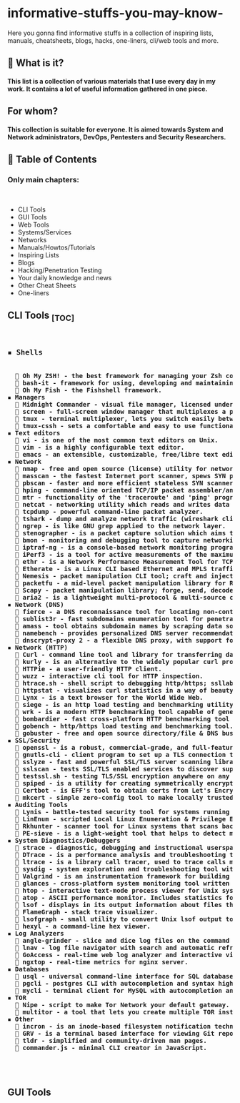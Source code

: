 # informative-stuffs-you-may-know-
Here you gonna find informative stuffs in a collection of inspiring lists, manuals, cheatsheets, blogs, hacks, one-liners, cli/web tools and more.

<h2>
  📔  What is it?</h2>
<h4>
This list is a collection of various materials that I use every day in my work. It contains a lot of useful information gathered in one piece.</h4>
<h2> 
  For whom?</h2>
<h4>
  This collection is suitable for everyone. It is aimed towards System and Network administrators, DevOps, Pentesters and Security Researchers.</h4>
<h2>💢  Table of Contents</h2>
<h3>Only main chapters:</h3><br>
<ul>
<li>CLI Tools
<li>GUI Tools
<li>Web Tools
<li>Systems/Services
<li>Networks
<li>Manuals/Howtos/Tutorials
<li>Inspiring Lists
<li>Blogs
<li>Hacking/Penetration Testing
<li>Your daily knowledge and news
<li>Other Cheat Sheets
<li>One-liners
</ul>

<h2>CLI Tools  <sub>[TOC]</sub></h2>
<pre> <h3>▪️ Shells</h3><h4>
  🔸 Oh My ZSH! - the best framework for managing your Zsh configuration.
  🔸 bash-it - framework for using, developing and maintaining shell scripts and custom commands for your daily work.
  🔸 Oh My Fish - the Fishshell framework.
▪️ Managers
  🔸 Midnight Commander - visual file manager, licensed under GNU General Public License.
  🔸 screen - full-screen window manager that multiplexes a physical terminal.
  🔸 tmux - terminal multiplexer, lets you switch easily between several programs in one terminal.
  🔸 tmux-cssh - sets a comfortable and easy to use functionality, clustering and synchronizing virtual tmux-sessions.
▪️ Text editors
  🔸 vi - is one of the most common text editors on Unix.
  🔸 vim - is a highly configurable text editor.
  🔸 emacs - an extensible, customizable, free/libre text editor - and more.
▪️ Network
  🔸 nmap - free and open source (license) utility for network discovery and security auditing.
  🔸 masscan - the fastest Internet port scanner, spews SYN packets asynchronously.
  🔸 pbscan - faster and more efficient stateless SYN scanner and banner grabber.
  🔸 hping - command-line oriented TCP/IP packet assembler/analyzer.
  🔸 mtr - functionality of the 'traceroute' and 'ping' programs in a single network diagnostic tool.
  🔸 netcat - networking utility which reads and writes data across network connections, using the TCP/IP protocol.
  🔸 tcpdump - powerful command-line packet analyzer.
  🔸 tshark - dump and analyze network traffic (wireshark cli).
  🔸 ngrep - is like GNU grep applied to the network layer.
  🔸 stenographer - is a packet capture solution which aims to quickly spool all packets to disk.
  🔸 bmon - monitoring and debugging tool to capture networking related statistics and prepare them visually.
  🔸 iptraf-ng - is a console-based network monitoring program for Linux that displays information about IP traffic.
  🔸 iPerf3 - is a tool for active measurements of the maximum achievable bandwidth on IP networks.
  🔸 ethr - is a Network Performance Measurement Tool for TCP, UDP & HTTP.
  🔸 Etherate - is a Linux CLI based Ethernet and MPLS traffic testing tool.
  🔸 Nemesis - packet manipulation CLI tool; craft and inject packets of several protocols.
  🔸 packetfu - a mid-level packet manipulation library for Ruby.
  🔸 Scapy - packet manipulation library; forge, send, decode, capture packets of a wide number of protocols.
  🔸 aria2 - is a lightweight multi-protocol & multi-source command-line download utility.
▪️ Network (DNS)
  🔸 fierce - a DNS reconnaissance tool for locating non-contiguous IP space.
  🔸 sublist3r - fast subdomains enumeration tool for penetration testers.
  🔸 amass - tool obtains subdomain names by scraping data sources, crawling web archives and more.
  🔸 namebench - provides personalized DNS server recommendations based on your browsing history.
  🔸 dnscrypt-proxy 2 - a flexible DNS proxy, with support for encrypted DNS protocols.
▪️ Network (HTTP)
  🔸 Curl - command line tool and library for transferring data with URLs.
  🔸 kurly - is an alternative to the widely popular curl program, written in Golang.
  🔸 HTTPie - a user-friendly HTTP client.
  🔸 wuzz - interactive cli tool for HTTP inspection.
  🔸 htrace.sh - shell script to debugging http/https; ssllabs, mozilla observatory, testssl.sh and nmap nse support.
  🔸 httpstat - visualizes curl statistics in a way of beauty and clarity.
  🔸 Lynx - is a text browser for the World Wide Web.
  🔸 siege - is an http load testing and benchmarking utility.
  🔸 wrk - is a modern HTTP benchmarking tool capable of generating significant load.
  🔸 bombardier - fast cross-platform HTTP benchmarking tool written in Go.
  🔸 gobench - http/https load testing and benchmarking tool.
  🔸 gobuster - free and open source directory/file & DNS busting tool written in Go.
▪️ SSL/Security
  🔸 openssl - is a robust, commercial-grade, and full-featured toolkit for the TLS and SSL protocols.
  🔸 gnutls-cli - client program to set up a TLS connection to some other computer.
  🔸 sslyze - fast and powerful SSL/TLS server scanning library.
  🔸 sslscan - tests SSL/TLS enabled services to discover supported cipher suites.
  🔸 testssl.sh - testing TLS/SSL encryption anywhere on any port.
  🔸 spiped - is a utility for creating symmetrically encrypted and authenticated pipes between socket addresses.
  🔸 Certbot - is EFF's tool to obtain certs from Let's Encrypt and (optionally) auto-enable HTTPS on your server.
  🔸 mkcert - simple zero-config tool to make locally trusted development certificates with any names you'd like.
▪️ Auditing Tools
  🔸 Lynis - battle-tested security tool for systems running Linux, macOS, or Unix-based operating system.
  🔸 LinEnum - scripted Local Linux Enumeration & Privilege Escalation Checks.
  🔸 Rkhunter - scanner tool for Linux systems that scans backdoors, rootkits and local exploits on your systems.
  🔸 PE-sieve - is a light-weight tool that helps to detect malware running on the system.
▪️ System Diagnostics/Debuggers
  🔸 strace - diagnostic, debugging and instructional userspace utility for Linux.
  🔸 DTrace - is a performance analysis and troubleshooting tool.
  🔸 ltrace - is a library call tracer, used to trace calls made by programs to library functions.
  🔸 sysdig - system exploration and troubleshooting tool with first class support for containers.
  🔸 Valgrind - is an instrumentation framework for building dynamic analysis tools.
  🔸 glances - cross-platform system monitoring tool written in Python.
  🔸 htop - interactive text-mode process viewer for Unix systems. It aims to be a better 'top'.
  🔸 atop - ASCII performance monitor. Includes statistics for CPU, memory, disk, swap, network, and processes.
  🔸 lsof - displays in its output information about files that are opened by processes.
  🔸 FlameGraph - stack trace visualizer.
  🔸 lsofgraph - small utility to convert Unix lsof output to a graph showing FIFO and UNIX interprocess communication.
  🔸 hexyl - a command-line hex viewer.
▪️ Log Analyzers
  🔸 angle-grinder - slice and dice log files on the command line.
  🔸 lnav - log file navigator with search and automatic refresh.
  🔸 GoAccess - real-time web log analyzer and interactive viewer that runs in a terminal.
  🔸 ngxtop - real-time metrics for nginx server.
▪️ Databases
  🔸 usql - universal command-line interface for SQL databases.
  🔸 pgcli - postgres CLI with autocompletion and syntax highlighting.
  🔸 mycli - terminal client for MySQL with autocompletion and syntax highlighting.
▪️ TOR
  🔸 Nipe - script to make Tor Network your default gateway.
  🔸 multitor - a tool that lets you create multiple TOR instances with a load-balancing.
▪️ Other
  🔸 incron - is an inode-based filesystem notification technology.
  🔸 GRV - is a terminal based interface for viewing Git repositories.
  🔸 tldr - simplified and community-driven man pages.
  🔸 commander.js - minimal CLI creator in JavaScript.</h4></pre> <br>
  <h2>GUI Tools</h2>
  
